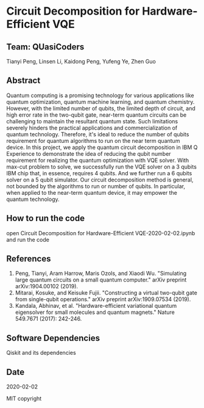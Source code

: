

# Circuit Decomposition for Hardware-Efficient VQE

## Team: QUasiCoders
Tianyi Peng, Linsen Li, Kaidong Peng, Yufeng Ye, Zhen Guo

## Abstract 

Quantum computing is a promising technology for various applications like quantum optimization, quantum machine learning, and quantum chemistry. However, with the limited number of qubits, the limited depth of circuit, and high error rate in the two-qubit gate, near-term quantum circuits can be challenging to maintain the resultant quantum state. Such limitations severely hinders the practical applications and commercialization of quantum technology. Therefore, it's ideal to reduce the number of qubits requirement for quantum algorithms to run on the near term quantum device. In this project, we apply the quantum circuit decomposition in IBM Q Experience to demonstrate the idea of reducing the qubit number requirement for realizing the quantum optimization with VQE solver. With max-cut problem to solve, we successfully run the VQE solver on a 3 qubits IBM chip that, in essence, requires 4 qubits. And we further run a 6 qubits solver on a 5 qubit simulator. Our circuit decomposition method is general, not bounded by the algorithms to run or number of qubits. In particular, when applied to the near-term quantum device, it may empower the quantum technology.

## How to run the code
open Circuit Decomposition for Hardware-Efficient VQE-2020-02-02.ipynb and run the code


## References
1. Peng, Tianyi, Aram Harrow, Maris Ozols, and Xiaodi Wu. "Simulating large quantum circuits on a small quantum computer." arXiv preprint arXiv:1904.00102 (2019).
2. Mitarai, Kosuke, and Keisuke Fujii. "Constructing a virtual two-qubit gate from single-qubit operations." arXiv preprint arXiv:1909.07534 (2019). 
3. Kandala, Abhinav, et al. "Hardware-efficient variational quantum eigensolver for small molecules and quantum magnets." Nature 549.7671 (2017): 242-246.

## Software Dependencies
Qiskit and its dependencies

## Date
2020-02-02

MIT copyright
